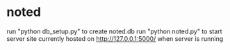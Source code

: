# noted

run "python db_setup.py" to create noted.db
run "python noted.py" to start server
site currently hosted on http://127.0.0.1:5000/ when server is running